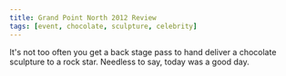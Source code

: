 ```yaml
---
title: Grand Point North 2012 Review
tags: [event, chocolate, sculpture, celebrity]
---
```


It's not too often you get a back stage pass to hand deliver a chocolate sculpture to a rock star. Needless to say, today was a good day.